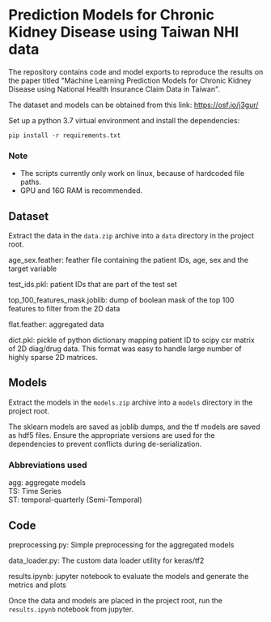 # Prediction Models for Chronic Kidney Disease using Taiwan NHI data

The repository contains code and model exports to reproduce the results on the paper titled "Machine Learning Prediction Models for Chronic Kidney Disease using National Health Insurance Claim Data in Taiwan".

The dataset and models can be obtained from this link: https://osf.io/j3gur/

Set up a python 3.7 virtual environment and install the dependencies:

```
pip install -r requirements.txt
```

### Note
* The scripts currently only work on linux, because of hardcoded file paths.
* GPU and 16G RAM is recommended.


## Dataset

Extract the data in the `data.zip` archive into a `data` directory in the project root.

age_sex.feather: feather file containing the patient IDs, age, sex and the target variable

test_ids.pkl: patient IDs that are part of the test set

top_100_features_mask.joblib: dump of boolean mask of the top 100 features to filter from the 2D data

flat.feather: aggregated data

dict.pkl: pickle of python dictionary mapping patient ID to scipy csr matrix of 2D diag/drug data. This format was easy to handle large number of highly sparse 2D matrices.

## Models

Extract the models in the `models.zip` archive into a `models` directory in the project root.

The sklearn models are saved as joblib dumps, and the tf models are saved as hdf5 files. Ensure the appropriate versions are used for the dependencies to prevent conflicts during de-serialization.

### Abbreviations used

agg: aggregate models \
TS: Time Series \
ST: temporal-quarterly (Semi-Temporal)

## Code

preprocessing.py: Simple preprocessing for the aggregated models

data_loader.py: The custom data loader utility for keras/tf2

results.ipynb: jupyter notebook to evaluate the models and generate the metrics and plots

Once the data and models are placed in the project root, run the `results.ipynb` notebook from jupyter.
